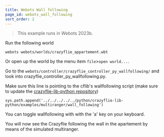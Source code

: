 ```yaml
---
title: Webots Wall following
page_id: webots_wall_following
sort_order: 2
---
```


>This example runs in Webots 2023b.

Run the following world

    webots webots/worlds/crazyflie_appartement.wbt

Or open up the world by the menu item `file`>`open world...`.


Go to the `webots/controller/crazyflie_controller_py_wallfollowing/` and look into crazyflie_controller_py_wallfollowing.py. 

Make sure this line is pointing to the cflib's wallfollowing script (make sure to update the [crazyflie-lib-python repository](https://github.com/bitcraze/crazyflie-lib-python))

    sys.path.append('../../../../../python/crazyflie-lib-python/examples/multiranger/wall_following')


You can toggle wallfollowing with with the 'a' key on your keyboard. 

You will now see the Crazyflie following the wall in the apartement by means of the simulated multiranger.
